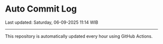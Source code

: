 # Auto Commit Log

Last updated: Saturday, 06-09-2025 11:14 WIB

---

This repository is automatically updated every hour using GitHub Actions.

